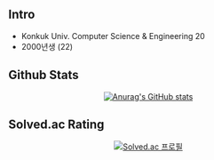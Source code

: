 

## Intro
- Konkuk Univ. Computer Science & Engineering 20
- 2000년생 (22)
  
## Github Stats
<div align=center>
  
[![Anurag's GitHub stats](https://github-readme-stats.vercel.app/api?username=yjwon20)](https://github.com/yjwon20/github-readme-stats)
</div>

## Solved.ac Rating
<div align=center>
  
[![Solved.ac
프로필](http://mazassumnida.wtf/api/v2/generate_badge?boj=wontpy20)](https://solved.ac/wontpy20)
</div>

<!--
**yjwon20/yjwon20** is a ✨ _special_ ✨ repository because its `README.md` (this file) appears on your GitHub profile.

Here are some ideas to get you started:

- 🔭 I’m currently working on ...
- 🌱 I’m currently learning ...
- 👯 I’m looking to collaborate on ...
- 🤔 I’m looking for help with ...
- 💬 Ask me about ...
- 📫 How to reach me: ...
- 😄 Pronouns: ...
- ⚡ Fun fact: ...
-->
